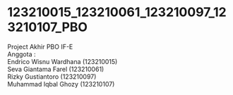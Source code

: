 # 123210015_123210061_123210097_123210107_PBO

Project Akhir PBO IF-E <br >
Anggota : <br >
Endrico Wisnu Wardhana (123210015) <br >
Seva Giantama Farel (123210061) <br >
Rizky Gustiantoro (123210097) <br >
Muhammad Iqbal Ghozy (123210107)
